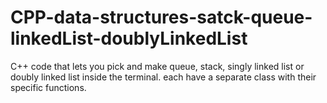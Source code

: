# CPP-data-structures-satck-queue-linkedList-doublyLinkedList
C++ code that lets you pick and make queue, stack, singly linked list or doubly linked list inside the terminal. each have a separate class with their specific functions.

